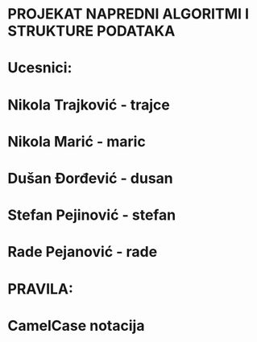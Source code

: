 # PROJEKAT NAPREDNI ALGORITMI I STRUKTURE PODATAKA

# Ucesnici: 
#   Nikola Trajković - trajce 
#   Nikola Marić - maric
#   Dušan Đorđević - dusan
#   Stefan Pejinović - stefan
#   Rade Pejanović - rade

# PRAVILA:
# CamelCase notacija
